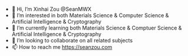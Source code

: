 - 👋 Hi, I’m Xinhai Zou @SeanMWX
- 👀 I’m interested in both Materials Science & Computer Science & Artificial Intelligence & Cryptography
- 🌱 I’m currently learning both Materials Science & Comptuer Science & Artificial Intelligence & Cryptography
- 💞️ I’m looking to collaborate on all related subjects
- 📫 How to reach me https://seanzou.com

<!---
SeanMWX/SeanMWX is a ✨ special ✨ repository because its `README.md` (this file) appears on your GitHub profile.
You can click the Preview link to take a look at your changes.
--->
